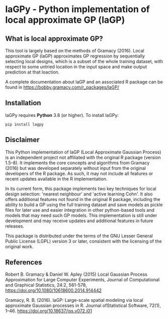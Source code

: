 # laGPy - Python implementation of local approximate GP (laGP)
What is local approximate GP?
-----------------------------------------------
This tool is largely based on the methods of Gramacy (2016). Local approximate GP (laGP) approximates GP regression by sequentially selecting local designs, which is a subset of the whole training dataset, with respect to some untried location in the input space and make output prediction at that loaction.

A complete documentation about laGP and an associated R package can be found in https://bobby.gramacy.com/r_packages/laGP/

Installation
-----------------------------------------------
laGPy requires **Python** 3.8 (or higher). To install laGPy:
  
    pip install lagpy

Disclaimer
-----------------------------------------------
This Python implementation of laGP (Local Approximate Gaussian Process) is an independent project not affiliated with the original R package (version 1.5-8). It implements the core concepts and algorithms from Gramacy (2016) but was developed separately without input from the original developers of the R package. As such, it may not include all features or recent updates available in the R implementation.

In its current form, this package implements two key techniques for local design selection: 'nearest neighbour' and 'active learning Cohn'. It also offers additional features not found in the original R package, including the ability to build a GP using the full training dataset and save models as pickle files for later use and easier integration in other python-based tools and models that may need such GP models. This implementation is still under development and may receive updates and additional features in future releases.

This package is distributed under the terms of the GNU Lesser General Public License (LGPL) version 3 or later, consistent with the licensing of the original work.

References
-----------------------------------------------
Robert B. Gramacy & Daniel W. Apley (2015) Local Gaussian Process Approximation for Large Computer Experiments, Journal of Computational and Graphical Statistics, 24:2, 561-578, https://doi.org/10.1080/10618600.2014.914442

Gramacy, R. B. (2016). laGP: Large-scale spatial modeling via local approximate Gaussian processes in R. Journal ofStatistical Software, 72(1), 1–46. https://doi.org/10.18637/jss.v072.i01
